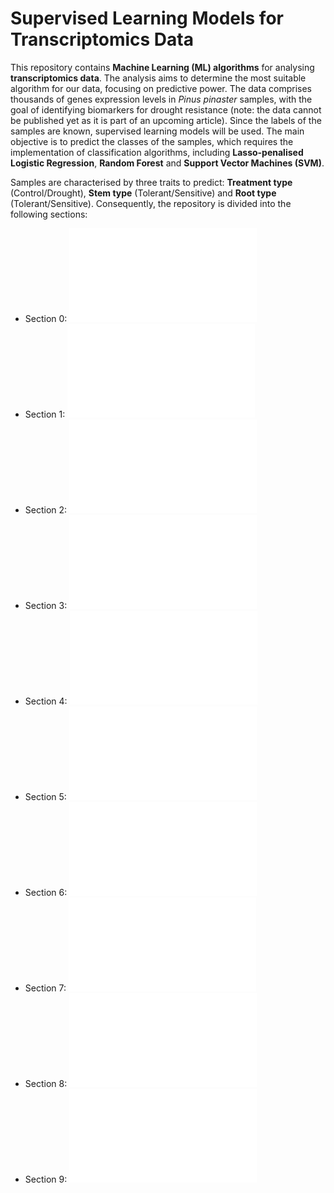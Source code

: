 # Supervised Learning Models for Transcriptomics Data

This repository contains **Machine Learning (ML) algorithms** for analysing **transcriptomics data**. The analysis aims to determine the most suitable algorithm for our data, focusing on predictive power. The data comprises thousands of genes expression levels in *Pinus pinaster* samples, with the goal of identifying biomarkers for drought resistance (note: the data cannot be published yet as it is part of an upcoming article). Since the labels of the samples are known, supervised learning models will be used. The main objective is to predict the classes of the samples, which requires the implementation of classification algorithms, including **Lasso-penalised Logistic Regression**, **Random Forest** and **Support Vector Machines (SVM)**.

Samples are characterised by three traits to predict: **Treatment type** (Control/Drought), **Stem type** (Tolerant/Sensitive) and **Root type** (Tolerant/Sensitive). Consequently, the repository is divided into the following sections:

- Section 0: ![Data Preparation](data_preparation.md)
- Section 1: ![Lasso-penalised Logistic Regression for Treatment Type](treatment_lasso_kfoldcv.md)
- Section 2: ![Random Forest for Treatment Type](treatment_rf_kfoldcv.md)
- Section 3: ![SVM for Treatment Type](treatment_svm_kfoldcv.md)
- Section 4: ![Lasso-penalised Logistic Regression for Stem Type](stem_lasso_kfoldcv.md)
- Section 5: ![Random Forest for Stem Type](stem_rf_kfoldcv.md)
- Section 6: ![SVM for Stem Type](stem_svm_kfoldcv.md)
- Section 7: ![Lasso-penalised Logistic Regression for Root Type](root_lasso_kfoldcv.md)
- Section 8: ![Random Forest for Root Type](root_rf_kfoldcv.md)
- Section 9: ![SVM for Root Type](root_svm_kfoldcv.md)
